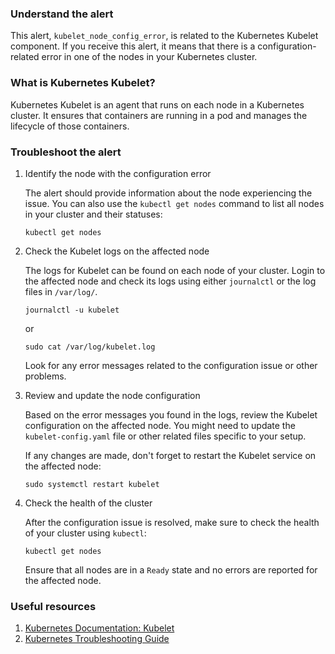 ### Understand the alert

This alert, `kubelet_node_config_error`, is related to the Kubernetes Kubelet component. If you receive this alert, it means that there is a configuration-related error in one of the nodes in your Kubernetes cluster.

### What is Kubernetes Kubelet?

Kubernetes Kubelet is an agent that runs on each node in a Kubernetes cluster. It ensures that containers are running in a pod and manages the lifecycle of those containers.

### Troubleshoot the alert

1. Identify the node with the configuration error

   The alert should provide information about the node experiencing the issue. You can also use the `kubectl get nodes` command to list all nodes in your cluster and their statuses:
   
   ```
   kubectl get nodes
   ```

2. Check the Kubelet logs on the affected node

   The logs for Kubelet can be found on each node of your cluster. Login to the affected node and check its logs using either `journalctl` or the log files in `/var/log/`.

   ```
   journalctl -u kubelet
   ```
   or
   ```
   sudo cat /var/log/kubelet.log
   ```

   Look for any error messages related to the configuration issue or other problems.

3. Review and update the node configuration

   Based on the error messages you found in the logs, review the Kubelet configuration on the affected node. You might need to update the `kubelet-config.yaml` file or other related files specific to your setup.

   If any changes are made, don't forget to restart the Kubelet service on the affected node:

   ```
   sudo systemctl restart kubelet
   ```

4. Check the health of the cluster

   After the configuration issue is resolved, make sure to check the health of your cluster using `kubectl`:

   ```
   kubectl get nodes
   ```

   Ensure that all nodes are in a `Ready` state and no errors are reported for the affected node.

### Useful resources

1. [Kubernetes Documentation: Kubelet](https://kubernetes.io/docs/concepts/overview/components/#kubelet)
2. [Kubernetes Troubleshooting Guide](https://kubernetes.io/docs/tasks/debug-application-cluster/troubleshooting/)